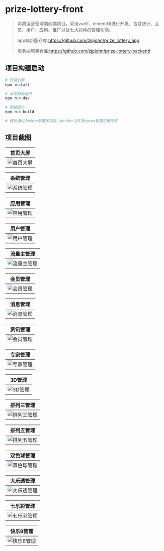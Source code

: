 # prize-lottery-front

> 彩票运营管理端前端项目，采用vue2、elmentUI进行开发，包含统计、会员、用户、应用、推广以及七大彩种的管理功能。
>
>app端新版仓库:https://github.com/zjpjohn/prize_lottery_app
>
>服务端项目仓库:https://github.com/zjpjohn/prize-lottery-backend

## 项目构建启动

``` bash
# 安装依赖
npm install

# 本地启动运行
npm run dev

# 构建发布
npm run build

# 建议通过docker部署该项目，docker文件及nginx配置已编写好 

```

## 项目截图

| 首页大屏                                                                              | 
|-----------------------------------------------------------------------------------|
| ![首页大屏](https://cdn.icaiwa.com/open/admin/1.png?x-oss-process=image/resize,w_1000) |

| 系统管理                                                                              |
|-----------------------------------------------------------------------------------|
| ![系统管理](https://cdn.icaiwa.com/open/admin/2.png?x-oss-process=image/resize,w_1000) |

| 应用管理                                                                              |
|-----------------------------------------------------------------------------------|
| ![应用管理](https://cdn.icaiwa.com/open/admin/3.png?x-oss-process=image/resize,w_1000) |

| 用户管理                                                                              |
|-----------------------------------------------------------------------------------|
| ![用户管理](https://cdn.icaiwa.com/open/admin/4.png?x-oss-process=image/resize,w_1000) |

| 流量主管理                                                                              | 
|------------------------------------------------------------------------------------|
| ![流量主管理](https://cdn.icaiwa.com/open/admin/6.png?x-oss-process=image/resize,w_1000) |

| 会员管理                                                                              |
|-----------------------------------------------------------------------------------|
| ![会员管理](https://cdn.icaiwa.com/open/admin/5.png?x-oss-process=image/resize,w_1000) |

| 消息管理                                                                              |                                                                        
|-----------------------------------------------------------------------------------|
| ![消息管理](https://cdn.icaiwa.com/open/admin/8.png?x-oss-process=image/resize,w_1000) | 

| 资讯管理                                                                              |
|-----------------------------------------------------------------------------------|
| ![会员管理](https://cdn.icaiwa.com/open/admin/9.png?x-oss-process=image/resize,w_1000) |

| 专家管理                                                                               |                                                                               
|------------------------------------------------------------------------------------|
| ![专家管理](https://cdn.icaiwa.com/open/admin/10.png?x-oss-process=image/resize,w_1000) | 

| 3D管理                                                                               |
|------------------------------------------------------------------------------------|
| ![3D管理](https://cdn.icaiwa.com/open/admin/11.png?x-oss-process=image/resize,w_1000) |

| 排列三管理                                                                               | 
|-------------------------------------------------------------------------------------|
| ![排列三管理](https://cdn.icaiwa.com/open/admin/12.png?x-oss-process=image/resize,w_1000) |

| 排列五管理                                                                               |
|-------------------------------------------------------------------------------------|
| ![排列五管理](https://cdn.icaiwa.com/open/admin/13.png?x-oss-process=image/resize,w_1000) |

| 双色球管理                                                                               | 
|-------------------------------------------------------------------------------------|
| ![双色球管理](https://cdn.icaiwa.com/open/admin/14.png?x-oss-process=image/resize,w_1000) |  

| 大乐透管理                                                                               |
|-------------------------------------------------------------------------------------|
| ![大乐透管理](https://cdn.icaiwa.com/open/admin/15.png?x-oss-process=image/resize,w_1000) |

| 七乐彩管理                                                                               |
|-------------------------------------------------------------------------------------|
| ![七乐彩管理](https://cdn.icaiwa.com/open/admin/16.png?x-oss-process=image/resize,w_1000) | 

| 快乐8管理                                                                               |
|-------------------------------------------------------------------------------------|
| ![快乐8管理](https://cdn.icaiwa.com/open/admin/17.png?x-oss-process=image/resize,w_1000) |